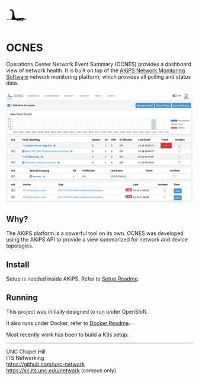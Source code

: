 ![logo](akips/static/akips/img/apple-touch-icon.png)

OCNES
=======
Operations Center Network Event Summary (OCNES) provides a dashboard view of network health. It is built on top of the [AKiPS Network Monitoring Software](http://akips.com) network monitoring platform, which provides all polling and status data.

![screenshot](akips/static/akips/img/dashboard.png)

## Why?

The AKiPS platform is a powerful tool on its own.  OCNES was developed using the AKiPS API to provide a view summarized for network and device topologies.

## Install

Setup is needed inside AKiPS.  Refer to [Setup Readme](akips_setup/README.md).

## Running

This project was initially designed to run under OpenShift.

It also runs under Docker, refer to [Docker Readme](Docker.md).

Most recently work has been to build a K3s setup.

--- 
UNC Chapel Hill   
ITS Networking   
https://github.com/unc-network   
https://sc.its.unc.edu/network (campus only)   
